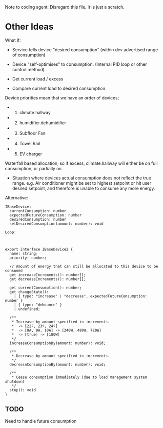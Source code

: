 Note to coding agent: Disregard this file. It is just a scratch.

# Other Ideas

What if:

- Service tells device "desired consumption" (within dev advertised range of consumption)
- Device "self-optimises" to consumption. (Internal PID loop or other control method)

- Get current load / excess
- Compare current load to desired consumption

Device priorities mean that we have an order of devices;

- 1. climate.hallway 
- 2. humidifier.dehumidifier
- 3. Subfloor Fan
- 4. Towel Rail
- 5. EV charger

Waterfall based allocation; so if excess, climate.hallway will either be on full consumption, or partially on.

- Situation where devices actual consumption does not reflect the true range. e.g. Air conditioner might be set to highest setpoint or hit user desired setpoint, and therefore is unable to consume any more energy.


Alternative:

```
IBaseDevice:
  currentConsumption: number
  expectedFutureConsumption: number
  desiredConsumption: number
  setDesiredConsumption(amount: number): void

Loop:



```


```
export interface IBaseDevice2 {
  name: string;
  priority: number;

  // Amount of energy that can still be allocated to this device to be consumed
  get increaseIncrements(): number[];
  get decreaseIncrements(): number[];

  get currentConsumption(): number;
  get changeState():
    | { type: "increase" | "decrease", expectedFutureConsumption: number }
    | { type: "debounce" }
    | undefined;

  /**
   * Increase by amount specified in increments.
   *  -> [22º, 23º, 24º]
   *  -> [8A, 9A, 10A] -> [240W, 480W, 720W]
   *  -> [true] -> [100W]
   */
  increaseConsumptionBy(amount: number): void;

  /**
   * Decrease by amount specified in increments.
   */
  decreaseConsumptionBy(amount: number): void;

  /**
   * Cease consumption immediately (due to load management system shutdown)
   */
  stop(): void
}

```



## TODO

Need to handle future consumption